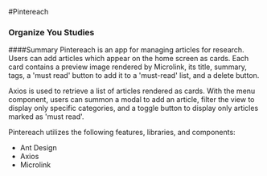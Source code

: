 #Pintereach

### Organize You Studies

####Summary
Pintereach is an app for managing articles for research. Users can add articles which appear on the home screen as cards. Each card contains a preview image rendered by Microlink, its title, summary, tags, a 'must read' button to add it to a 'must-read' list, and a delete button.

Axios is used to retrieve a list of articles rendered as cards. With the menu component, users can summon a modal to add an article, filter the view to display only specific categories, and a toggle button to display only articles marked as 'must read'.

Pintereach utilizes the following features, libraries, and components:

- Ant Design
- Axios
- Microlink
